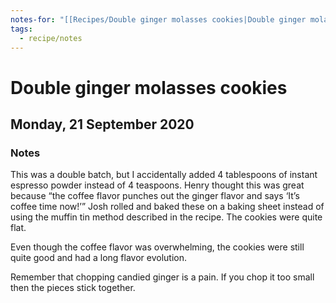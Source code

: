 ```yaml
---
notes-for: "[[Recipes/Double ginger molasses cookies|Double ginger molasses cookies]]"
tags:
  - recipe/notes
---
```

# Double ginger molasses cookies
## Monday, 21 September 2020
### Notes
This was a double batch, but I accidentally added 4 tablespoons of instant espresso powder instead of 4 teaspoons.  Henry thought this was great because “the coffee flavor punches out the ginger flavor and says ‘It’s coffee time now!’”  Josh rolled and baked these on a baking sheet instead of using the muffin tin method described in the recipe.  The cookies were quite flat.

Even though the coffee flavor was overwhelming, the cookies were still quite good and had a long flavor evolution.

Remember that chopping candied ginger is a pain.  If you chop it too small then the pieces stick together.
